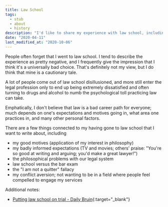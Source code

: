```yaml
---
title: Law School
tags:
  - stub
  - about
  - history
description: "I'd like to share my experience with law school, including my motives, why I didn't quit, and why I'm not practicing law."
date: "2020-04-11"
last_modified_at: "2020-10-06"
---
```


People often forget that I went to law school. I tend to describe the experience as pretty negative, and I frequently give the impression that I think it's a universally bad choice. That's definitely not my view, but I do think that mine is a cautionary tale.

A lot of people come out of law school disillusioned, and more still enter the legal profession only to end up being extremely dissatisfied and often turning to drugs and alcohol to numb the psychological toll practicing law can take.

Emphatically, I don't believe that law is a bad career path for everyone; much depends on one's expectations and motives going in, what area one practices in, and many other personal factors.

There are a few things connected to my having gone to law school that I want to write about, including

* my good motives (application of my interest in philosophy)
* my badly informed expectations (TV and movies; others' praise: "You're so good at writing and arguing; you'd make a great lawyer!")
* the philosophical problems with our legal system
* law school versus the bar exam
* the "I am not a quitter" fallacy
* my conflict aversion; not wanting to be in a field where people feel compelled to engage my services

Additional notes:

* [Putting law school on trial - Daily Bruin](https://dailybruin.com/2008/03/02/putting-law-school-trial/){:target="&lowbar;blank"}
